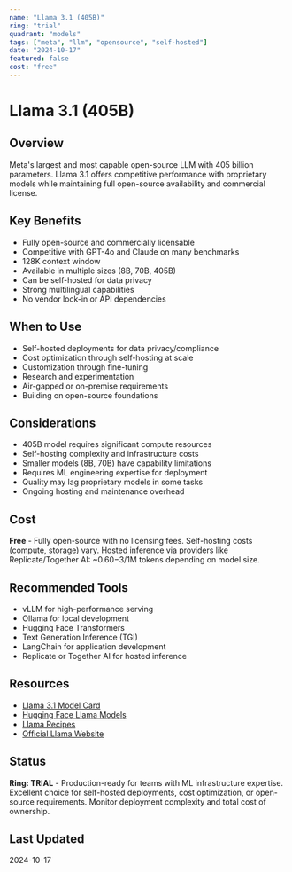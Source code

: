 ```yaml
---
name: "Llama 3.1 (405B)"
ring: "trial"
quadrant: "models"
tags: ["meta", "llm", "opensource", "self-hosted"]
date: "2024-10-17"
featured: false
cost: "free"
---
```


# Llama 3.1 (405B)

## Overview
Meta's largest and most capable open-source LLM with 405 billion parameters. Llama 3.1 offers competitive performance with proprietary models while maintaining full open-source availability and commercial license.

## Key Benefits
- Fully open-source and commercially licensable
- Competitive with GPT-4o and Claude on many benchmarks
- 128K context window
- Available in multiple sizes (8B, 70B, 405B)
- Can be self-hosted for data privacy
- Strong multilingual capabilities
- No vendor lock-in or API dependencies

## When to Use
- Self-hosted deployments for data privacy/compliance
- Cost optimization through self-hosting at scale
- Customization through fine-tuning
- Research and experimentation
- Air-gapped or on-premise requirements
- Building on open-source foundations

## Considerations
- 405B model requires significant compute resources
- Self-hosting complexity and infrastructure costs
- Smaller models (8B, 70B) have capability limitations
- Requires ML engineering expertise for deployment
- Quality may lag proprietary models in some tasks
- Ongoing hosting and maintenance overhead

## Cost
**Free** - Fully open-source with no licensing fees. Self-hosting costs (compute, storage) vary. Hosted inference via providers like Replicate/Together AI: ~$0.60-$3/1M tokens depending on model size.

## Recommended Tools
- vLLM for high-performance serving
- Ollama for local development
- Hugging Face Transformers
- Text Generation Inference (TGI)
- LangChain for application development
- Replicate or Together AI for hosted inference

## Resources
- [Llama 3.1 Model Card](https://github.com/meta-llama/llama-models)
- [Hugging Face Llama Models](https://huggingface.co/meta-llama)
- [Llama Recipes](https://github.com/meta-llama/llama-recipes)
- [Official Llama Website](https://llama.meta.com/)

## Status
**Ring: TRIAL** - Production-ready for teams with ML infrastructure expertise. Excellent choice for self-hosted deployments, cost optimization, or open-source requirements. Monitor deployment complexity and total cost of ownership.

## Last Updated
2024-10-17
